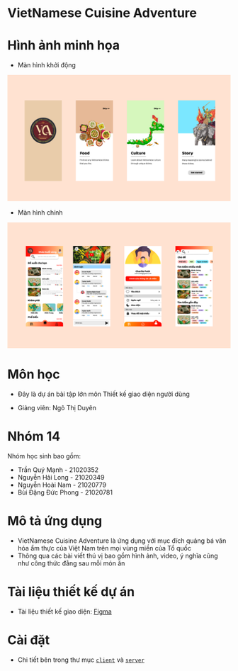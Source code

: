 # VietNamese Cuisine Adventure

# Hình ảnh minh họa

- Màn hình khởi động

![preview slash0](./client/assets/img/readme/on-boarding.png)

- Màn hình chính

![preview slash0](./client/assets/img/readme/main-screens.png)

# Môn học

- Đây là dự án bài tập lớn môn Thiết kế giao diện người dùng

- Giảng viên: Ngô Thị Duyên

# Nhóm 14

Nhóm học sinh bao gồm:

- Trần Quý Mạnh - 21020352
- Nguyễn Hải Long - 21020349
- Nguyễn Hoài Nam - 21020779
- Bùi Đặng Đức Phong - 21020781

# Mô tả ứng dụng

- VietNamese Cuisine Adventure là ứng dụng với mục đích quảng bá văn hóa ẩm thực của Việt Nam trên mọi vùng miền của Tổ quốc
- Thông qua các bài viết thú vị bao gồm hình ảnh, video, ý nghĩa cũng như công thức đằng sau mỗi món ăn

# Tài liệu thiết kế dự án

- Tài liệu thiết kế giao diện: [Figma](https://www.figma.com/file/B3vUJhLtZ36TaMB4zG8f3L/Demo-2?type=design&node-id=44-1245&mode=design&t=aIlryjMkJYBzWfio-0)

# Cài đặt

- Chi tiết bên trong thư mục [`client`](./client/README.md) và [`server`](./server/)
